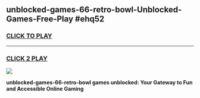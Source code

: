
## unblocked-games-66-retro-bowl-Unblocked-Games-Free-Play #ehq52
<h3>
<a href="https://us.freeplayer.one?title=unblocked-games-66-retro-bowl&ref=9M">CLICK TO PLAY</a></h3>
<hr>

<h3>
<a href="https://us.freeplayer.one?title=unblocked-games-66-retro-bowl&ref=9M">CLICK 2 PLAY</a>
  
</h3>

<a href="https://us.freeplayer.one?title=unblocked-games-66-retro-bowl&ref=9M"><img src="https://clearcache.store/games.png"></a>


**unblocked-games-66-retro-bowl games unblocked: Your Gateway to Fun and Accessible Online Gaming**
